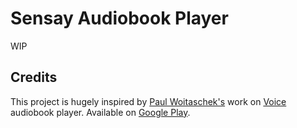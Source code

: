 Sensay Audiobook Player
==========================

WIP


## Credits

This project is hugely inspired by [Paul Woitaschek's](https://github.com/PaulWoitaschek) work on [Voice](https://github.com/PaulWoitaschek/Voice) audiobook player. Available on [Google Play](https://play.google.com/store/apps/details?id=de.ph1b.audiobook).
